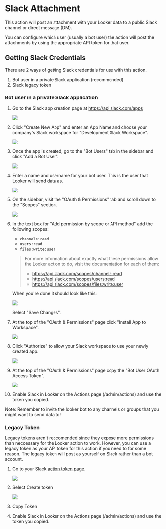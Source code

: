# Slack Attachment

This action will post an attachment with your Looker data to a public Slack channel or direct message (DM).

You can configure which user (usually a bot user) the action will post the attachments by using the appropriate API token for that user.

## Getting Slack Credentials

There are 2 ways of getting Slack credentials for use with this action.

1. Bot user in a private Slack application (recommended)
2. Slack legacy token

### Bot user in a private Slack application

1. Go to the Slack app creation page at https://api.slack.com/apps

    ![](app-1.png)

2. Click "Create New App" and enter an App Name and choose your company's Slack workspace for "Development Slack Workspace".

    ![](app-2.png)


3. Once the app is created, go to the "Bot Users" tab in the sidebar and click "Add a Bot User".

    ![](app-3.png)


4. Enter a name and username for your bot user. This is the user that Looker will send data as.

    ![](app-4.png)


5. On the sidebar, visit the "OAuth & Permissions" tab and scroll down to the "Scopes" section.

    ![](app-5.png)

6. In the text box for "Add permission by scope or API method" add the following scopes:

    - `channels:read`
    - `users:read`
    - `files:write:user`

    > For more information about exactly what these permissions allow the Looker action to do, visit the documentation for each of them:
    > - https://api.slack.com/scopes/channels:read
    > - https://api.slack.com/scopes/users:read
    > - https://api.slack.com/scopes/files:write:user

    When you're done it should look like this:

    ![](app-6.png)

    Select "Save Changes".

7. At the top of the "OAuth & Permissions" page click "Install App to Workspace".

    ![](app-7.png)


8. Click "Authorize" to allow your Slack workspace to use your newly created app.

    ![](app-8.png)


9. At the top of the "OAuth & Permissions" page copy the "Bot User OAuth Access Token".

    ![](app-9.png)

10. Enable Slack in Looker on the Actions page (/admin/actions) and use the token you copied.

Note: Remember to invite the looker bot to any channels or groups that you might want to send data to!

### Legacy Token

Legacy tokens aren't reccomended since they expose more permissions than neccessary for the Looker action to work. However, you can use a legacy token as your API token for this action if you need to for some reason. The legacy token will post as yourself on Slack rather than a bot account.

1. Go to your Slack [action token page](https://api.slack.com/custom-integrations/legacy-tokens).

    ![](legacy-1.png)

2. Select Create token

    ![](legacy-2.png)

3. Copy Token

4. Enable Slack in Looker on the Actions page (/admin/actions) and use the token you copied.
